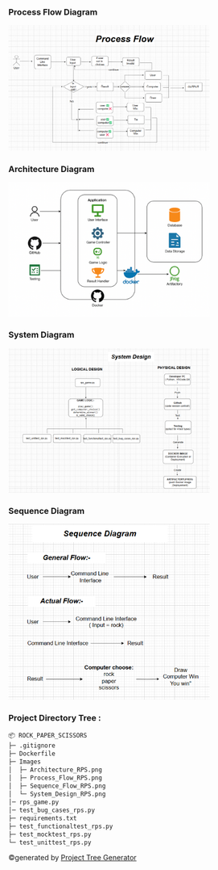 

### Process Flow Diagram

<img src="Images/Process_Flow_RPS1.png" alt="Flow Diagram" width="400"/>


### Architecture Diagram

<img src="Images/Architecture_RPS1.png" alt="Flow Diagram" width="400"/>

### System Diagram

<img src="Images/System_Design_RPS1.png" alt="Flow Diagram" width="400"/>


### Sequence Diagram

<img src="Images/Sequence_Flow_RPS1.png" alt="Flow Diagram" width="400"/>

### Project Directory Tree :

```
📦 ROCK_PAPER_SCISSORS
├─ .gitignore
├─ Dockerfile
├─ Images
│  ├─ Architecture_RPS.png
│  ├─ Process_Flow_RPS.png
│  ├─ Sequence_Flow_RPS.png
│  └─ System_Design_RPS.png
│─ rps_game.py
│─ test_bug_cases_rps.py
├─ requirements.txt
├─ test_functionaltest_rps.py
├─ test_mocktest_rps.py
└─ test_unittest_rps.py
```
©generated by [Project Tree Generator](https://woochanleee.github.io/project-tree-generator)
